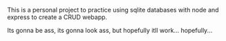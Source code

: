 This is a personal project to practice using sqlite databases with node and express to create a CRUD webapp.

Its gonna be ass, its gonna look ass, but hopefully itll work... hopefully...